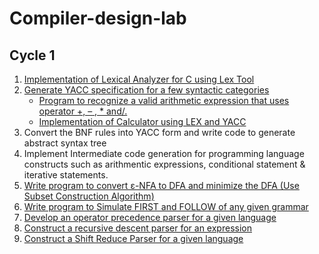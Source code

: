 # Compiler-design-lab

## Cycle 1
1.  [Implementation of Lexical Analyzer for C using Lex Tool](/1.1%20lex-analyzer)
2.  [Generate YACC specification for a few syntactic categories](/1.2%20yacc)
    - [Program to recognize a valid arithmetic expression that uses operator +, – , * and/.](/1.2%20yacc/1.2.1%20op-statements)
    - [Implementation of Calculator using LEX and YACC](/1.2%20yacc/1.2.2%20calculator)
3.	Convert the BNF rules into YACC form and write code to generate abstract syntax tree
4.	Implement Intermediate code generation for programming language constructs such as arithmentic expressions, conditional statement & iterative statements.
5.	[Write program to convert ε-NFA to DFA and minimize the DFA (Use Subset Construction Algorithm)](/1.5%20nfa-dfa-converter)
6.	[Write program to Simulate FIRST and FOLLOW of any given grammar](/1.6%20first-and-follow)
7.	[Develop an operator precedence parser for a given language](/1.7%20operator-precedence-parser)
8.	[Construct a recursive descent parser for an expression](/1.8%20recursive-descent-parser)
9.	[Construct a Shift Reduce Parser for a given language](/1.9%20shift-reduce-parser)
